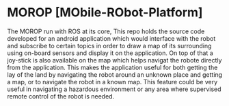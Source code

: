 # MOROP [MObile-RObot-Platform]
The MOROP run with ROS at its core, This repo holds the source code developed for an android application which would interface with
the robot and subscribe to certain topics in order to draw a map of its surrounding using on-board sensors and display it on the 
application.
On top of that a joy-stick is also available on the map which helps navigat the robote directly from the application.
This makes the application useful for both getting the lay of the land by navigating the robot around an unknown place and getting 
a map, or to navigate the robot in a known map. 
This feature could be very useful in navigating a hazardous environment or any area where supervised remote control of the robot is needed.
